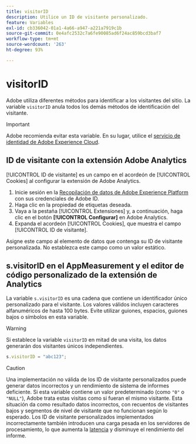 ```yaml
---
title: visitorID
description: Utilice un ID de visitante personalizado.
feature: Variables
exl-id: cb336042-01a1-4a66-a947-a221a7919c1b
source-git-commit: 0e4afc2532c7a6fe90085ad6f24ac859bcd3baf7
workflow-type: tm+mt
source-wordcount: '263'
ht-degree: 93%

---
```


# visitorID

Adobe utiliza diferentes métodos para identificar a los visitantes del sitio. La variable `visitorID` anula todos los demás métodos de identificación del visitante.

>[!IMPORTANT]
>
>Adobe recomienda evitar esta variable. En su lugar, utilice el [servicio de identidad de Adobe Experience Cloud](https://experienceleague.adobe.com/docs/id-service/using/home.html?lang=es).

## ID de visitante con la extensión Adobe Analytics

[!UICONTROL ID de visitante] es un campo en el acordeón de [!UICONTROL Cookies] al configurar la extensión de Adobe Analytics.

1. Inicie sesión en la [Recopilación de datos de Adobe Experience Platform](https://experience.adobe.com/data-collection) con sus credenciales de Adobe ID.
2. Haga clic en la propiedad de etiquetas deseada.
3. Vaya a la pestaña [!UICONTROL Extensiones] y, a continuación, haga clic en el botón **[!UICONTROL Configurar]** en Adobe Analytics.
4. Expanda el acordeón [!UICONTROL Cookies], que muestra el campo [!UICONTROL ID de visitante].

Asigne este campo al elemento de datos que contenga su ID de visitante personalizada. No establezca este campo como un valor estático.

## s.visitorID en el AppMeasurement y el editor de código personalizado de la extensión de Analytics

La variable `s.visitorID` es una cadena que contiene un identificador único personalizado para el visitante. Los valores válidos incluyen caracteres alfanuméricos de hasta 100 bytes. Evite utilizar guiones, espacios, guiones bajos o símbolos en esta variable.

>[!WARNING]
>
>Si establece la variable `visitorID` en mitad de una visita, los datos generarán dos visitantes únicos independientes.

```js
s.visitorID = "abc123";
```

>[!CAUTION]
>
>Una implementación no válida de los ID de visitante personalizados puede generar datos incorrectos y un rendimiento de sistema de informes deficiente. Si esta variable contiene un valor predeterminado (como `"0"` o `"NULL"`), Adobe trata estas visitas como si fueran el mismo visitante. Esta situación da como resultado datos incorrectos, con recuentos de visitantes bajos y segmentos de nivel de visitante que no funcionan según lo esperado. Los ID de visitante personalizados implementados incorrectamente también introducen una carga pesada en los servidores de procesamiento, lo que aumenta la [latencia](/help/technotes/latency.md) y disminuye el rendimiento del informe.

